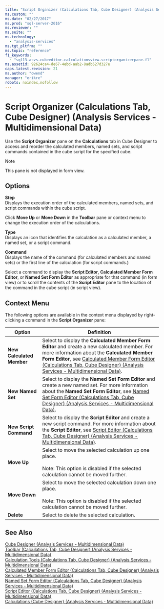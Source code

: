 ```yaml
---
title: "Script Organizer (Calculations Tab, Cube Designer) (Analysis Services - Multidimensional Data) | Microsoft Docs"
ms.custom: ""
ms.date: "02/27/2017"
ms.prod: "sql-server-2016"
ms.reviewer: ""
ms.suite: ""
ms.technology: 
  - "analysis-services"
ms.tgt_pltfrm: ""
ms.topic: "reference"
f1_keywords: 
  - "sql13.asvs.cubeeditor.calculationsview.scriptorganizerpane.f1"
ms.assetid: 92624ca4-de67-4ebd-aab2-8adb527d327e
caps.latest.revision: 21
ms.author: "owend"
manager: "erikre"
robots: noindex,nofollow
---
```

# Script Organizer (Calculations Tab, Cube Designer) (Analysis Services - Multidimensional Data)
  Use the **Script Organizer** pane on the **Calculations** tab in Cube Designer to access and reorder the calculated members, named sets, and script commands contained in the cube script for the specified cube.  
  
> [!NOTE]  
>  This pane is not displayed in form view.  
  
## Options  
 **Step**  
 Displays the execution order of the calculated members, named sets, and script commands within the cube script.  
  
 Click **Move Up** or **Move Down** in the **Toolbar** pane or context menu to change the execution order of the calculations.  
  
 **Type**  
 Displays an icon that identifies the calculation as a calculated member, a named set, or a script command.  
  
 **Command**  
 Displays the name of the command (for calculated members and named sets) or the first line of the calculation (for script commands.)  
  
 Select a command to display the **Script Editor**, **Calculated Member Form Editor**, or **Named Set Form Editor** as appropriate for that command (in form view) or to scroll the contents of the **Script Editor** pane to the location of the command in the cube script (in script view).  
  
## Context Menu  
 The following options are available in the context menu displayed by right-clicking a command in the **Script Organizer** pane:  
  
|Option|Definition|  
|------------|----------------|  
|**New Calculated Member**|Select to display the **Calculated Member Form Editor** and create a new calculated member. For more information about the **Calculated Member Form Editor**, see [Calculated Member Form Editor &#40;Calculations Tab, Cube Designer&#41; &#40;Analysis Services - Multidimensional Data&#41;](../a9retired/f7719b9e-b1e6-4792-90a6-30d9d8eb1196.md).|  
|**New Named Set**|Select to display the **Named Set Form Editor** and create a new named set. For more information about the **Named Set Form Editor**, see [Named Set Form Editor &#40;Calculations Tab, Cube Designer&#41; &#40;Analysis Services - Multidimensional Data&#41;](../a9retired/0fcdb908-b160-4c66-917f-3185cd272079.md).|  
|**New Script Command**|Select to display the **Script Editor** and create a new script command. For more information about the **Script Editor**, see [Script Editor &#40;Calculations Tab, Cube Designer&#41; &#40;Analysis Services - Multidimensional Data&#41;](../a9retired/e8a7fa59-bd94-4dab-8c7f-dca6669e97b3.md).|  
|**Move Up**|Select to move the selected calculation up one place.<br /><br /> Note: This option is disabled if the selected calculation cannot be moved further.|  
|**Move Down**|Select to move the selected calculation down one place.<br /><br /> Note: This option is disabled if the selected calculation cannot be moved further.|  
|**Delete**|Select to delete the selected calculation.|  
  
## See Also  
 [Cube Designer &#40;Analysis Services - Multidimensional Data&#41;](../a9retired/cube-designer-analysis-services-multidimensional-data.md)   
 [Toolbar &#40;Calculations Tab, Cube Designer&#41; &#40;Analysis Services - Multidimensional Data&#41;](../a9retired/toolbar-calculations-tab-cube-designer-analysis-services-multidimensional-data.md)   
 [Calculation Tools &#40;Calculations Tab, Cube Designer&#41; &#40;Analysis Services - Multidimensional Data&#41;](../a9retired/b1aa8a1a-6532-45d2-8f53-d3e211d7197a.md)   
 [Calculated Member Form Editor &#40;Calculations Tab, Cube Designer&#41; &#40;Analysis Services - Multidimensional Data&#41;](../a9retired/f7719b9e-b1e6-4792-90a6-30d9d8eb1196.md)   
 [Named Set Form Editor &#40;Calculations Tab, Cube Designer&#41; &#40;Analysis Services - Multidimensional Data&#41;](../a9retired/0fcdb908-b160-4c66-917f-3185cd272079.md)   
 [Script Editor &#40;Calculations Tab, Cube Designer&#41; &#40;Analysis Services - Multidimensional Data&#41;](../a9retired/e8a7fa59-bd94-4dab-8c7f-dca6669e97b3.md)   
 [Calculations &#40;Cube Designer&#41; &#40;Analysis Services - Multidimensional Data&#41;](../a9retired/calculations-cube-designer-analysis-services-multidimensional-data.md)  
  
  